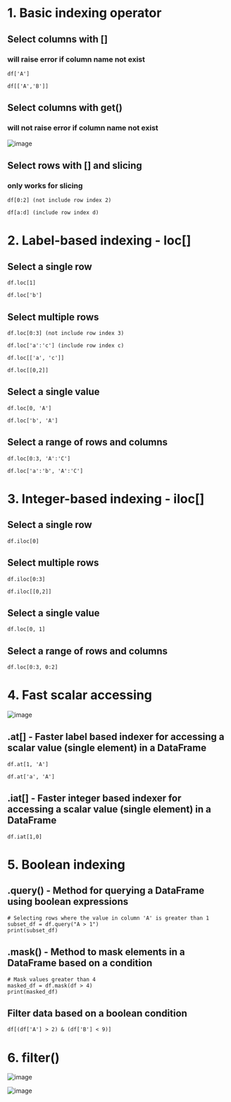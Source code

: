 # 1. Basic indexing operator

## Select columns with []
### will raise error if column name not exist

    df['A']

    df[['A','B']]

## Select columns with get()
### will not raise error if column name not exist

![image](https://user-images.githubusercontent.com/60442877/232361276-135d697f-811f-461c-a76e-0f364e989dd8.png)

## Select rows with [] and slicing
### only works for slicing

    df[0:2] (not include row index 2)
    
    df[a:d] (include row index d)

# 2. Label-based indexing - loc[]

## Select a single row

    df.loc[1]
    
    df.loc['b']
    
## Select multiple rows

    df.loc[0:3] (not include row index 3)
    
    df.loc['a':'c'] (include row index c)
    
    df.loc[['a', 'c']]
  
    df.loc[[0,2]]
    
## Select a single value

    df.loc[0, 'A']

    df.loc['b', 'A']
    
## Select a range of rows and columns

    df.loc[0:3, 'A':'C']
    
    df.loc['a':'b', 'A':'C']

# 3. Integer-based indexing - iloc[]

## Select a single row

    df.iloc[0]
    
## Select multiple rows

    df.iloc[0:3]
    
    df.iloc[[0,2]]
    
## Select a single value

    df.loc[0, 1]
    
## Select a range of rows and columns

    df.loc[0:3, 0:2]

# 4. Fast scalar accessing

![image](https://user-images.githubusercontent.com/60442877/232183868-e3678803-6517-4eeb-8017-05b396164396.png)
    
## .at[] - Faster label based indexer for accessing a scalar value (single element) in a DataFrame

    df.at[1, 'A']

    df.at['a', 'A']
    
## .iat[] - Faster integer based indexer for accessing a scalar value (single element) in a DataFrame

    df.iat[1,0]


# 5. Boolean indexing

## .query() - Method for querying a DataFrame using boolean expressions

    # Selecting rows where the value in column 'A' is greater than 1
    subset_df = df.query("A > 1")
    print(subset_df)

## .mask() - Method to mask elements in a DataFrame based on a condition

    # Mask values greater than 4
    masked_df = df.mask(df > 4)
    print(masked_df)

## Filter data based on a boolean condition 

    df[(df['A'] > 2) & (df['B'] < 9)]

# 6. filter()

![image](https://user-images.githubusercontent.com/60442877/232359430-5536ee2f-fd1f-40eb-9466-3a6754e6a75b.png)

![image](https://user-images.githubusercontent.com/60442877/232360255-316203ee-0781-4953-b9cf-0d90d1ded429.png)






